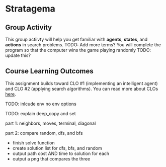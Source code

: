 # Stratagema 
## Group Activity

This group actiivty will help you get familiar with **agents**, **states**, and **actions** in search problems. TODO: Add more terms? You will complete the program so that the computer wins the game playing randomly TODO: update this?

## Course Learning Outcomes

This assignment builds toward CLO #1 (implementing an intelligent agent) and CLO #2 (applying search algorithms). You can read more about CLOs [here](https://github.com/allegheny-college-cmpsc-303-fall-2024/course-materials/blob/main/README.md#course-learning-outcomes). 




TODO: inlcude env no env options

TODO: explain deep_copy and set

part 1: neighbors, moves, terminal, diagonal

part 2: compare random, dfs, and bfs

- finish solve function
- create solution list for dfs, bfs, and random
- output path cost AND time to solution for each 
- output a png that compares the three
